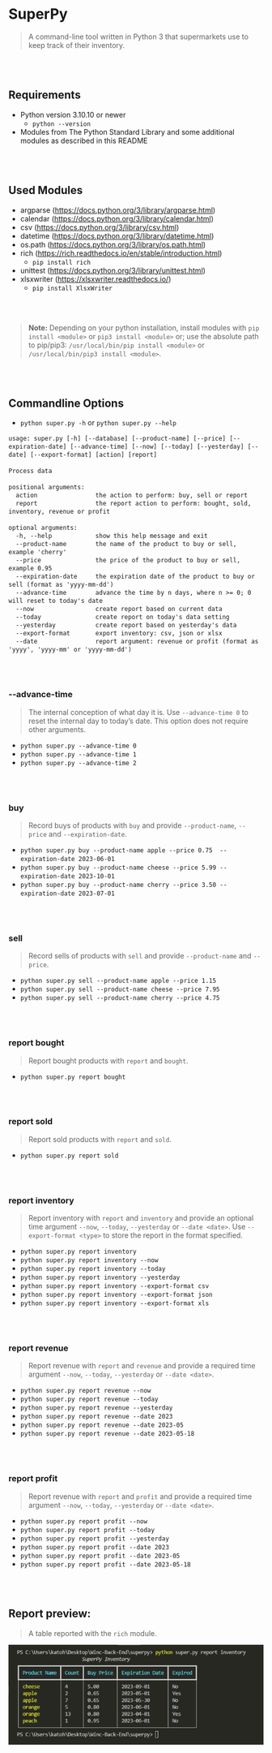 # SuperPy

>A command-line tool written in Python 3 that supermarkets use to keep track of their inventory.

<br>
<br>

## Requirements

-   Python version 3.10.10 or newer
    -   `python --version`
-   Modules from The Python Standard Library and some additional modules as described in this README

<br>
<br>

## Used Modules

-   argparse (https://docs.python.org/3/library/argparse.html)
-   calendar (https://docs.python.org/3/library/calendar.html)
-   csv (https://docs.python.org/3/library/csv.html)
-   datetime (https://docs.python.org/3/library/datetime.html)
-   os.path (https://docs.python.org/3/library/os.path.html)
-   rich (https://rich.readthedocs.io/en/stable/introduction.html)
    -   `pip install rich`
-   unittest (https://docs.python.org/3/library/unittest.html)
-   xlsxwriter (https://xlsxwriter.readthedocs.io/)
    -   `pip install XlsxWriter`

<br>
<br>

>**Note:** Depending on your python installation, install modules with `pip install <module>` or `pip3 install <module>` or; use the absolute path to pip/pip3: `/usr/local/bin/pip install <module>` or `/usr/local/bin/pip3 install <module>`.

<br>
<br>

## Commandline Options

-   `python super.py -h` or `python super.py --help`

```
usage: super.py [-h] [--database] [--product-name] [--price] [--expiration-date] [--advance-time] [--now] [--today] [--yesterday] [--date] [--export-format] [action] [report]

Process data

positional arguments:
  action                the action to perform: buy, sell or report
  report                the report action to perform: bought, sold, inventory, revenue or profit

optional arguments:
  -h, --help            show this help message and exit
  --product-name        the name of the product to buy or sell, example 'cherry'
  --price               the price of the product to buy or sell, example 0.95
  --expiration-date     the expiration date of the product to buy or sell (format as 'yyyy-mm-dd')
  --advance-time        advance the time by n days, where n >= 0; 0 will reset to today's date
  --now                 create report based on current data
  --today               create report on today's data setting
  --yesterday           create report based on yesterday's data
  --export-format       export inventory: csv, json or xlsx
  --date                report argument: revenue or profit (format as 'yyyy', 'yyyy-mm' or 'yyyy-mm-dd')
```

<br>
<br>

### **--advance-time**

>The internal conception of what day it is. Use `--advance-time 0` to reset the internal day to today’s date. This option does not require other arguments.

- `python super.py --advance-time 0`
- `python super.py --advance-time 1`
- `python super.py --advance-time 2`

<br>
<br>

### **buy**

>Record buys of products with `buy` and provide `--product-name`, `--price` and `--expiration-date`.

- `python super.py buy --product-name apple --price 0.75  --expiration-date 2023-06-01`
- `python super.py buy --product-name cheese --price 5.99 --expiration-date 2023-10-01`
- `python super.py buy --product-name cherry --price 3.50 --expiration-date 2023-07-01`

<br>
<br>

### **sell**

>Record sells of products with `sell` and provide `--product-name` and `--price`.

- `python super.py sell --product-name apple --price 1.15`
- `python super.py sell --product-name cheese --price 7.95`
- `python super.py sell --product-name cherry --price 4.75`

<br>
<br>

### **report bought**

>Report bought products with `report` and `bought`.
- `python super.py report bought`

<br>
<br>

### **report sold**

>Report sold products with `report` and `sold`.
- `python super.py report sold`

<br>
<br>

### **report inventory**

>Report inventory with `report` and `inventory` and provide an optional time argument `--now`, `--today`, `--yesterday` or `--date <date>`. Use `--export-format <type>` to store the report in the format specified.

- `python super.py report inventory`
- `python super.py report inventory --now`
- `python super.py report inventory --today`
- `python super.py report inventory --yesterday`
- `python super.py report inventory --export-format csv`
- `python super.py report inventory --export-format json`
- `python super.py report inventory --export-format xls`

<br>
<br>

### **report revenue**

>Report revenue with `report` and `revenue` and provide a required time argument `--now`, `--today`, `--yesterday` or `--date <date>`.

- `python super.py report revenue --now`
- `python super.py report revenue --today`
- `python super.py report revenue --yesterday`
- `python super.py report revenue --date 2023`
- `python super.py report revenue --date 2023-05`
- `python super.py report revenue --date 2023-05-18`

<br>
<br>

### **report profit**

>Report revenue with `report` and `profit` and provide a required time argument `--now`, `--today`, `--yesterday` or `--date <date>`.

- `python super.py report profit --now`
- `python super.py report profit --today`
- `python super.py report profit --yesterday`
- `python super.py report profit --date 2023`
- `python super.py report profit --date 2023-05`
- `python super.py report profit --date 2023-05-18`

<br>
<br>

## **Report preview:**
>A table reported with the `rich` module.

![Report inventory](./images/markdown/report_inventory.png)